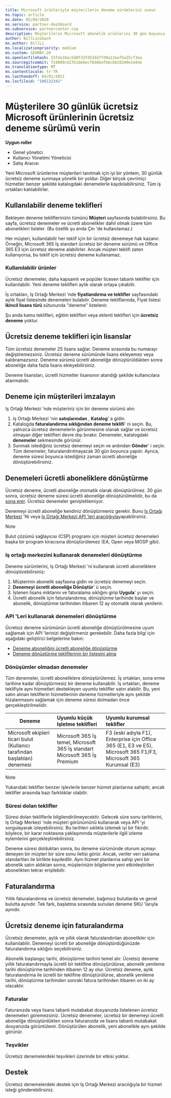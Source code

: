 ```yaml
---
title: Microsoft ürünleriyle müşterilerin deneme sürümlerini sunun
ms.topic: article
ms.date: 05/04/2020
ms.service: partner-dashboard
ms.subservice: partnercenter-csp
description: Müşterilerin Microsoft abonelik ürünlerini 30 gün boyunca denemesini sağlayın. Diğer pek çok çevrimiçi hizmetler gibi, katalogdaki bu ücretsiz denemelerle kaydolun.
author: BillLinzbach
ms.author: BillLi
ms.localizationpriority: medium
ms.custom: SEOMAY.20
ms.openlocfilehash: 53f4a16ac5d0f33fd534d7fd9a13eaf5a25cf3ea
ms.sourcegitcommit: f24089cd27b1de6ecf6ddbefb6cbb2d340e144de
ms.translationtype: MT
ms.contentlocale: tr-TR
ms.lasthandoff: 04/01/2021
ms.locfileid: "106132342"
---
```

# <a name="give-customers-30-day-free-trials-of-microsoft-products"></a>Müşterilere 30 günlük ücretsiz Microsoft ürünlerinin ücretsiz deneme sürümü verin

**Uygun roller**

- Genel yönetici
- Kullanıcı Yönetimi Yöneticisi
- Satış Aracısı

Yeni Microsoft ürünlerine müşterileri tanıtmak için iyi bir yöntem, 30 günlük ücretsiz deneme sunmaya yönelik bir yoldur. Diğer birçok çevrimiçi hizmetler benzer şekilde katalogdaki denemelerle kaydolabilirsiniz. Tüm iş ortakları katılabilirler.

## <a name="available-trial-offers"></a>Kullanılabilir deneme teklifleri

Bekleyen deneme tekliflerinizin tümünü **Müşteri** sayfasında bulabilirsiniz. Bu sayfa, ücretsiz denemeler ve ücretli abonelikler dahil olmak üzere tüm abonelikleri listeler. (Bu özellik şu anda Çin 'de kullanılamaz.)

Her müşteri, kullanılabilir her teklif için bir ücretsiz denemeye hak kazanır. Örneğin, Microsoft 365 İş standart ücretsiz bir deneme sürümü ve Office 365 E3 için ücretsiz deneme alabilirler. Ancak müşteri teklifi zaten kullanıyorsa, bu teklif için ücretsiz deneme kullanamaz.

### <a name="available-products"></a>Kullanılabilir ürünler

Ücretsiz denemeler, daha kapsamlı ve popüler licesen tabanlı teklifler için kullanılabilir. Yeni deneme teklifleri aylık olarak ortaya çıkabilir.

İş ortakları, Iş Ortağı Merkezi 'nde **fiyatlandırma ve teklifler** sayfasındaki aylık fiyat listesinde denemeleri bulabilir. Deneme tekliflarında, Fiyat listesi **Ikincil lisans türü** sütununda "deneme" listelenir.

Şu anda kamu teklifleri, eğitim teklifleri veya eklenti teklifleri için **ücretsiz deneme** yoktur.

## <a name="licenses-for-free-trial-offers"></a>Ücretsiz deneme teklifleri için lisanslar

Tüm ücretsiz denemeler 25 lisans sağlar. Deneme sırasında bu numarayı değiştiremezsiniz. Ücretsiz deneme sürümünde lisans ekleyemez veya kaldıramazsınız. Deneme sürümü ücretli aboneliğe dönüştürüldükten sonra aboneliğe daha fazla lisans ekleyebilirsiniz.

Deneme lisansları, ücretli hizmetler lisansının atandığı şekilde kullanıcılara atanmalıdır.

## <a name="sign-customers-up-for-trials"></a>Deneme için müşterileri imzalayın

Iş Ortağı Merkezi 'nde müşteriniz için bir deneme sürümü alın:

1. Iş Ortağı Merkezi 'nin **satışlarından** , **Katalog**' a gidin. 
2. Katalogda **faturalandırma sıklığından** **deneme teklifi**' ni seçin. Bu, yalnızca ücretsiz denemelerin görünmesine olanak sağlar ve ücretsiz olmayan diğer teklifleri devre dışı bırakır. Denemeler, katalogdaki **denemeler** sekmesinde görünür.
3. Sunmak istediğiniz ücretsiz denemeyi seçin ve ardından **Gönder**' i seçin. Tüm denemeler, faturalandırılmayacak 30 gün boyunca yapılır. Ayrıca, deneme süresi boyunca istediğiniz zaman ücretli aboneliğe dönüştürebilirsiniz.

## <a name="converting-trials-to-paid-subscriptions"></a>Denemeleri ücretli aboneliklere dönüştürme

Ücretsiz deneme, ücretli aboneliğe otomatik olarak dönüştürülmez. 30 gün sonra, ücretsiz deneme süresi ücretli aboneliğe dönüştürülmelidir, bu da [sona erer](#expiring-offers). Ücretsiz denemeler genişletilemiyor.

Denemeyi ücretli aboneliğe kendiniz dönüştürmeniz gerekir. Bunu [Iş Ortağı Merkezi](#convert-trials-using-partner-center) 'Ni veya [Iş Ortağı Merkezi API 'leri aracılığıyla](#convert-trials-using-apis)yapabilirsiniz.

> [!NOTE]
> Bulut çözümü sağlayıcısı (CSP) programı için müşteri ücretsiz denemeleri başka bir program kiracısına dönüştürülemez (EA, Open veya MOSP gibi).

### <a name="convert-trials-using-partner-center"></a>Iş ortağı merkezini kullanarak denemeleri dönüştürme

Deneme sürümlerini, Iş Ortağı Merkezi 'ni kullanarak ücretli aboneliklere dönüştürebilirsiniz:

1. Müşterinin abonelik sayfasına gidin ve ücretsiz denemeyi seçin.
2. **Denemeyi ücretli aboneliğe Dönüştür**' ü seçin.
3. İstenen lisans miktarını ve faturalama sıklığını girip **Uygula**' yı seçin.
4. Ücretli abonelik için faturalandırma, dönüştürme tarihinde başlar ve abonelik, dönüştürme tarihinden itibaren 12 ay otomatik olarak yenilenir. 

### <a name="convert-trials-using-apis"></a>API 'Leri kullanarak denemeleri dönüştürme

Ücretsiz deneme sürümünün ücretli aboneliğe dönüştürülmesine uyum sağlamak için API 'lerinizi değiştirmeniz gerekebilir. Daha fazla bilgi için aşağıdaki geliştirici belgelerine bakın:

- [Deneme aboneliğini ücretli aboneliğe dönüştürme](/partner-center/develop/convert-a-trial-subscription-to-paid)
- [Deneme dönüştürme tekliflerinin bir listesini alma](/partner-center/develop/get-a-list-of-trial-conversion-offers)

### <a name="trials-without-conversions"></a>Dönüşümler olmadan denemeler

Tüm denemeler, ücretli aboneliklere dönüştürülemez. İş ortakları, sona erme tarihine kadar dönüştürmesiz bir deneme kullanabilir. İş ortakları, deneme teklifiyle aynı hizmetleri destekleyen uyumlu teklifler satın alabilir.  Bu, yeni satın alınan tekliflerin hizmetlerinin deneme hizmetleriyle aynı şekilde hizalanmasını sağlamak için deneme süresi dolmadan önce gerçekleştirilmelidir. 

|**Deneme**   |**Uyumlu küçük Işletme teklifleri**   |**Uyumlu kurumsal teklifler**   |
|----------------------------|:---------------------------------|:------------------------------------------|
|Microsoft ekipleri ticari bulut (Kullanıcı tarafından başlatılan) denemesi   |Microsoft 365 İş temel, Microsoft 365 İş standart Microsoft 365 İş Premium   | F3 (eski adıyla F1), Enterprise için Office 365 (E1, E3 ve E5), Microsoft 365 F1/F3, Microsoft 365 Kurumsal (E3)   |

>[!NOTE]
>Yukarıdaki teklifler benzer işlevlerle benzer hizmet planlarına sahiptir, ancak teklifler arasında bazı farklılıklar olabilir.

### <a name="expiring-offers"></a>Süresi dolan teklifler

Süresi dolan tekliflerle bilgilendirilmeyecektir. Gelecek süre sonu tarihlerini, Iş Ortağı Merkezi 'nde müşteri görünümünü kullanarak veya API 'yi sorgulayarak izleyebilirsiniz. Bu tarihleri sıklıkla izlemek iyi bir fikirdir. böylece, bir karar noktasına yaklaşımında müşterilerle ilgili izleme eylemlerini gerçekleştirebilirsiniz.

Deneme süresi dolduktan sonra, bu deneme sürümünde oturum açmayı deneyen bir müşteri bir süre sonu iletisi görür. Ancak, veriler veri saklama standartları ile birlikte kaydedilir. Aynı hizmet planlarına sahip yeni bir abonelik satın aldıktan sonra, müşterinizin bilgilerine yeni etkinleştirilen abonelikten tekrar erişilebilir.

## <a name="billing"></a>Faturalandırma

Yıllık faturalandırma ve ücretsiz denemeler, bağımsız bulutlarda ve genel bulutta aynıdır. Tek fark, başlatma sırasında sunulan deneme SKU 'larıyla aynıdır.

## <a name="billing-for-free-trials"></a>Ücretsiz deneme için faturalandırma

Ücretsiz denemeler, aylık ve yıllık olarak faturalandırılan abonelikler için kullanılabilir. Denemeyi ücretli bir aboneliğe dönüştürdüğünüzde faturalandırma sıklığını seçebilirsiniz.

Abonelik başlangıç tarihi, dönüştürme tarihini temel alır. Ücretsiz deneme yıllık faturalandırmayla ücretli bir teklifine dönüştürülürse, abonelik yenileme tarihi dönüştürme tarihinden itibaren 12 ay olur. Ücretsiz deneme, aylık faturalandırma ile ücretli bir teklifine dönüştürülürse, abonelik yenileme tarihi, dönüştürme tarihinden sonraki fatura tarihinden itibaren on iki ay olacaktır.

### <a name="invoices"></a>Faturalar

Faturanızda veya lisans tabanlı mutabakat dosyanızda listelenen ücretsiz denemeleri göremezsiniz. Ücretsiz denemeler, ücretsiz bir denemeyi ücretli aboneliğe dönüştürdükten sonra faturanızda ve lisans tabanlı mutabakat dosyanızda görüntülenir. Dönüştürülen abonelik, yeni abonelikle aynı şekilde görünür.

### <a name="incentives"></a>Teşvikler

Ücretsiz denemelerdeki teşvikleri üzerinde bir etkisi yoktur.

## <a name="support"></a>Destek

Ücretsiz denemelerdeki destek için Iş Ortağı Merkezi aracılığıyla bir hizmet isteği gönderebilirsiniz.
